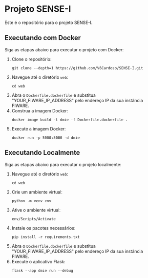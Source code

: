 # Projeto SENSE-I

Este é o repositório para o projeto SENSE-I.

## Executando com Docker

Siga as etapas abaixo para executar o projeto com Docker:

1. Clone o repositório:
    ```
    git clone --depth=1 https://github.com/V6Cardoso/SENSE-I.git
    ```
2. Navegue até o diretório `web`:
    ```
    cd web
    ```
3. Abra o `Dockerfile.dockerfile` e substitua "YOUR_FIWARE_IP_ADDRESS" pelo endereço IP da sua instância FIWARE.
4. Construa a imagem Docker:
    ```
    docker image build -t dmie -f Dockerfile.dockerfile .
    ```
5. Execute a imagem Docker:
    ```
    docker run -p 5000:5000 -d dmie
    ```

## Executando Localmente

Siga as etapas abaixo para executar o projeto localmente:

1. Navegue até o diretório `web`:
    ```
    cd web
    ```
2. Crie um ambiente virtual:
    ```
    python -m venv env
    ```
3. Ative o ambiente virtual:
    ```
    env/Scripts/Activate
    ```
4. Instale os pacotes necessários:
    ```
    pip install -r requirements.txt
    ```
5. Abra o `Dockerfile.dockerfile` e substitua "YOUR_FIWARE_IP_ADDRESS" pelo endereço IP da sua instância FIWARE.
6. Execute o aplicativo Flask:
    ```
    flask --app dmie run --debug
    ```